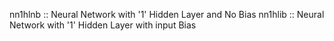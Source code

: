 nn1hlnb		:: Neural Network with '1' Hidden Layer and No Bias 
nn1hlib		:: Neural Network with '1' Hidden Layer with input Bias

